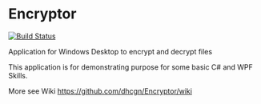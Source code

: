 # Encryptor

[![Build Status](https://travis-ci.org/dhcgn/Encryptor.svg?branch=master)](https://travis-ci.org/dhcgn/Encryptor)

Application for Windows Desktop to encrypt and decrypt files

This application is for demonstrating purpose for some basic C# and WPF Skills.

More see Wiki https://github.com/dhcgn/Encryptor/wiki
